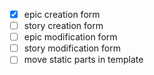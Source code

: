 - [x] epic creation form
- [ ] story creation form
- [ ] epic modification form
- [ ] story modification form 
- [ ] move static parts in template
